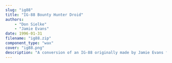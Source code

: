 ```yaml
---
slug: "ig88"
title: "IG-88 Bounty Hunter Droid"
authors: 
    - "Don Sielke"
    - "Jamie Evans"
date: 1996-01-31
filename: "ig88.zip"
component_type: "wax"
cover: "ig88.png"
description: "A conversion of an IG-88 originally made by Jamie Evans for DOOM."
---
```


